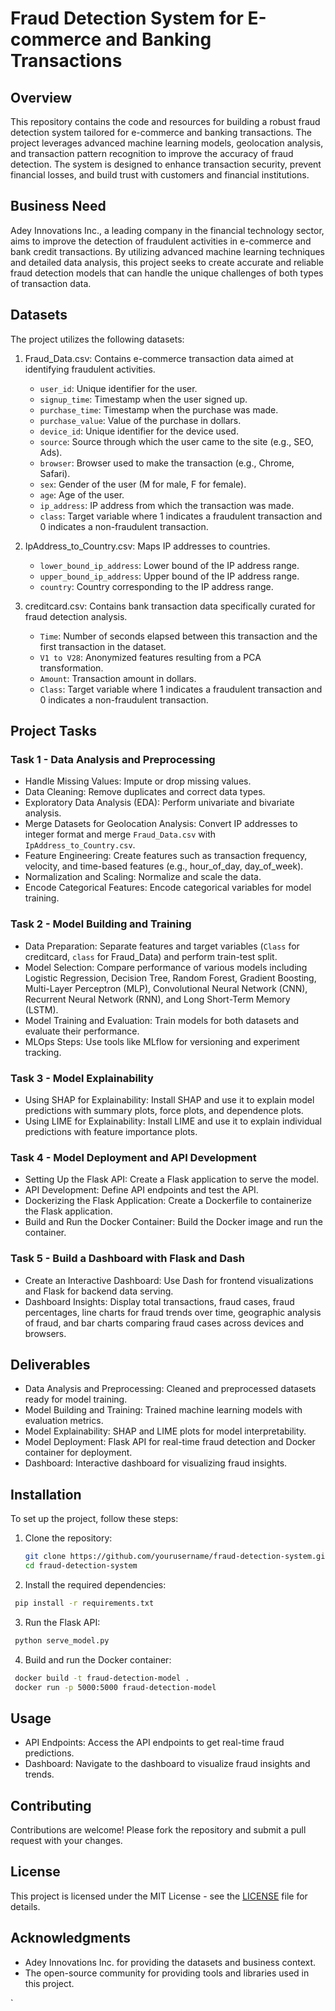 
# Fraud Detection System for E-commerce and Banking Transactions

## Overview

This repository contains the code and resources for building a robust fraud detection system tailored for e-commerce and banking transactions. The project leverages advanced machine learning models, geolocation analysis, and transaction pattern recognition to improve the accuracy of fraud detection. The system is designed to enhance transaction security, prevent financial losses, and build trust with customers and financial institutions.

## Business Need

Adey Innovations Inc., a leading company in the financial technology sector, aims to improve the detection of fraudulent activities in e-commerce and bank credit transactions. By utilizing advanced machine learning techniques and detailed data analysis, this project seeks to create accurate and reliable fraud detection models that can handle the unique challenges of both types of transaction data.

## Datasets

The project utilizes the following datasets:

1. Fraud_Data.csv: Contains e-commerce transaction data aimed at identifying fraudulent activities.

   - `user_id`: Unique identifier for the user.
   - `signup_time`: Timestamp when the user signed up.
   - `purchase_time`: Timestamp when the purchase was made.
   - `purchase_value`: Value of the purchase in dollars.
   - `device_id`: Unique identifier for the device used.
   - `source`: Source through which the user came to the site (e.g., SEO, Ads).
   - `browser`: Browser used to make the transaction (e.g., Chrome, Safari).
   - `sex`: Gender of the user (M for male, F for female).
   - `age`: Age of the user.
   - `ip_address`: IP address from which the transaction was made.
   - `class`: Target variable where 1 indicates a fraudulent transaction and 0 indicates a non-fraudulent transaction.

2. IpAddress_to_Country.csv: Maps IP addresses to countries.

   - `lower_bound_ip_address`: Lower bound of the IP address range.
   - `upper_bound_ip_address`: Upper bound of the IP address range.
   - `country`: Country corresponding to the IP address range.

3. creditcard.csv: Contains bank transaction data specifically curated for fraud detection analysis.
   - `Time`: Number of seconds elapsed between this transaction and the first transaction in the dataset.
   - `V1 to V28`: Anonymized features resulting from a PCA transformation.
   - `Amount`: Transaction amount in dollars.
   - `Class`: Target variable where 1 indicates a fraudulent transaction and 0 indicates a non-fraudulent transaction.

## Project Tasks

### Task 1 - Data Analysis and Preprocessing

- Handle Missing Values: Impute or drop missing values.
- Data Cleaning: Remove duplicates and correct data types.
- Exploratory Data Analysis (EDA): Perform univariate and bivariate analysis.
- Merge Datasets for Geolocation Analysis: Convert IP addresses to integer format and merge `Fraud_Data.csv` with `IpAddress_to_Country.csv`.
- Feature Engineering: Create features such as transaction frequency, velocity, and time-based features (e.g., hour_of_day, day_of_week).
- Normalization and Scaling: Normalize and scale the data.
- Encode Categorical Features: Encode categorical variables for model training.

### Task 2 - Model Building and Training

- Data Preparation: Separate features and target variables (`Class` for creditcard, `class` for Fraud_Data) and perform train-test split.
- Model Selection: Compare performance of various models including Logistic Regression, Decision Tree, Random Forest, Gradient Boosting, Multi-Layer Perceptron (MLP), Convolutional Neural Network (CNN), Recurrent Neural Network (RNN), and Long Short-Term Memory (LSTM).
- Model Training and Evaluation: Train models for both datasets and evaluate their performance.
- MLOps Steps: Use tools like MLflow for versioning and experiment tracking.


### Task 3 - Model Explainability

- Using SHAP for Explainability: Install SHAP and use it to explain model predictions with summary plots, force plots, and dependence plots.
- Using LIME for Explainability: Install LIME and use it to explain individual predictions with feature importance plots.

### Task 4 - Model Deployment and API Development

- Setting Up the Flask API: Create a Flask application to serve the model.
- API Development: Define API endpoints and test the API.
- Dockerizing the Flask Application: Create a Dockerfile to containerize the Flask application.
- Build and Run the Docker Container: Build the Docker image and run the container.

### Task 5 - Build a Dashboard with Flask and Dash

- Create an Interactive Dashboard: Use Dash for frontend visualizations and Flask for backend data serving.
- Dashboard Insights: Display total transactions, fraud cases, fraud percentages, line charts for fraud trends over time, geographic analysis of fraud, and bar charts comparing fraud cases across devices and browsers.

## Deliverables

- Data Analysis and Preprocessing: Cleaned and preprocessed datasets ready for model training.
- Model Building and Training: Trained machine learning models with evaluation metrics.
- Model Explainability: SHAP and LIME plots for model interpretability.
- Model Deployment: Flask API for real-time fraud detection and Docker container for deployment.
- Dashboard: Interactive dashboard for visualizing fraud insights.

## Installation

To set up the project, follow these steps:

1. Clone the repository:
   ```bash
   git clone https://github.com/yourusername/fraud-detection-system.git
   cd fraud-detection-system
   ```
2. Install the required dependencies:

```bash
 pip install -r requirements.txt
```

3. Run the Flask API:

```bash
 python serve_model.py
```

4. Build and run the Docker container:

```bash
 docker build -t fraud-detection-model .
 docker run -p 5000:5000 fraud-detection-model
```

## Usage

- API Endpoints: Access the API endpoints to get real-time fraud predictions.
- Dashboard: Navigate to the dashboard to visualize fraud insights and trends.

## Contributing

Contributions are welcome! Please fork the repository and submit a pull request with your changes.

## License

This project is licensed under the MIT License - see the [LICENSE](LICENSE) file for details.

## Acknowledgments

- Adey Innovations Inc. for providing the datasets and business context.
- The open-source community for providing tools and libraries used in this project.

`
